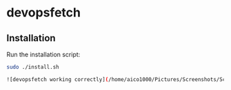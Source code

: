 # devopsfetch

## Installation
Run the installation script:
```bash
sudo ./install.sh

![devopsfetch working correctly](/home/aico1000/Pictures/Screenshots/Screenshot\ from\ 2024-07-24\ 14-52-48.png)

